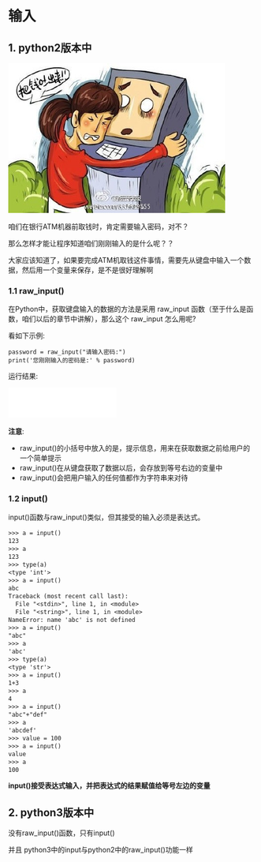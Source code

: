 # 输入

## 1. python2版本中

![img](../images/01-第1天-8.jpg)

咱们在银行ATM机器前取钱时，肯定需要输入密码，对不？

那么怎样才能让程序知道咱们刚刚输入的是什么呢？？

大家应该知道了，如果要完成ATM机取钱这件事情，需要先从键盘中输入一个数据，然后用一个变量来保存，是不是很好理解啊

### 1.1 raw_input()

在Python中，获取键盘输入的数据的方法是采用 raw_input 函数（至于什么是函数，咱们以后的章节中讲解），那么这个 raw_input 怎么用呢?

看如下示例:

```
password = raw_input("请输入密码:")
print('您刚刚输入的密码是:' % password)
```

运行结果:

![img](../images/01-第1天-9.gif)

**注意**:

- raw_input()的小括号中放入的是，提示信息，用来在获取数据之前给用户的一个简单提示
- raw_input()在从键盘获取了数据以后，会存放到等号右边的变量中
- raw_input()会把用户输入的任何值都作为字符串来对待

### 1.2 input()

input()函数与raw_input()类似，但其接受的输入必须是表达式。

```
>>> a = input() 
123
>>> a
123
>>> type(a)
<type 'int'>
>>> a = input()
abc
Traceback (most recent call last):
  File "<stdin>", line 1, in <module>
  File "<string>", line 1, in <module>
NameError: name 'abc' is not defined
>>> a = input()
"abc"
>>> a
'abc'
>>> type(a)
<type 'str'>
>>> a = input()
1+3
>>> a
4
>>> a = input()
"abc"+"def"
>>> a
'abcdef'
>>> value = 100
>>> a = input()
value
>>> a
100
```

**input()接受表达式输入，并把表达式的结果赋值给等号左边的变量**

## 2. python3版本中

没有raw_input()函数，只有input()

并且 python3中的input与python2中的raw_input()功能一样